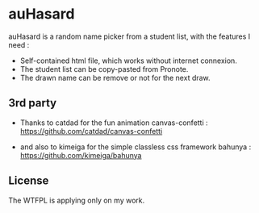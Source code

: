 # auHasard
auHasard is a random name picker from a student list, with the features I need :

* Self-contained html file, which works without internet connexion.
* The student list can be copy-pasted from Pronote.
* The drawn name can be remove or not for the next draw.

## 3rd party

* Thanks to catdad for the fun animation canvas-confetti : https://github.com/catdad/canvas-confetti

* and also to kimeiga for the simple classless css framework bahunya : https://github.com/kimeiga/bahunya

## License
The WTFPL is applying only on my work.


